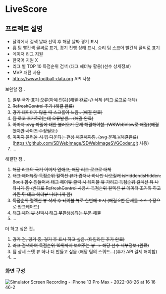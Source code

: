 # LiveScore

## 프로젝트 설명
- 달력에서 검색 날짜 선택 후 해당 날짜 경기 표시
- 홈 팀 빨간색 글씨로 표기, 경기 진행 상태 표시, 승리 팀 스코어 빨간색 글씨로 표기
- 메이저 리그 지원
- 한국어 지원 X
- 리그 별 TOP 10 득점순위 검색 (태그 헤더뷰 활용)(선수 상세정보)
- MVP 패턴 사용
- https://www.football-data.org API 사용

보완할 점..
1. ~~일부 국가 표기 오류(아예 안뜸)(해결 완료)  // 삭제 (리그 로고로 대체)~~
2. ~~RefreshControl 추가 (해결 완료)~~
3. ~~경기 데이터가 많을 때 스크롤이 느림.. (해결 완료)~~
4. ~~팀 로고 추가하려는데 오류발생... (해결 완료)~~
5. ~~이미지 .svg 파일에 대한 불러오기 문제 해결해야함. (WKWebView로 해결)(해결 했지만 사이즈 수정필요.)~~
6. ~~이미지 불러올 시 앱 다운되는 현상 해결해야함. (svg 문제.)(해결완료)~~ (https://github.com/SDWebImage/SDWebImageSVGCoder.git 사용)
7. ...

해결한 점..
1. ~~해당 리그의 국기 이미지 없애고, 해당 리그 로고로 대체~~
2. ~~태그 헤더뷰랑 득점순위 컬렉션 뷰가 겹쳐서 하나만 나오길래 isHidden(isHidden: Bool) 함수 만들어서 태그 헤더뷰 클릭 시 테이블 뷰 가리고 득점순위 컬렉션 뷰 나타나게 함 (반대로 RefreshControl 사용시 득점순위 컬렉션 뷰 데이터 초기화 하고 가린 뒤 테그 헤더뷰 나타나게 함)~~
3. ~~득점순위 컬렉션 뷰 삭제 후 테이블 뷰로 한번에 표시 (해결 2번 문제를 소스 수정으로 업그레이드)~~
4. ~~태그 헤더 뷰 선택시 태그 무한생성되는 부분 해결~~
5. ...

더 하고 싶은 것..
1. ~~경기 전, 경기 중, 경기 후 표시 하고 싶음. (타임라인 추가 완료)~~
2. ~~리그 검색하여 득점순위 10위까지 보여주는 뷰 -> 해당 선수 세부정보 (완료)~~
3. 팀 상세 스텟 뷰 하나 더 만들고 싶음 (해당 팀의 스쿼드...)(추가 API 결제 해야함)
4. ...

### 화면 구성
![Simulator Screen Recording - iPhone 13 Pro Max - 2022-08-26 at 16 16 46-2](https://user-images.githubusercontent.com/96865411/186845778-71fa9bf0-a496-4093-8429-5ee76ee429ea.gif)
